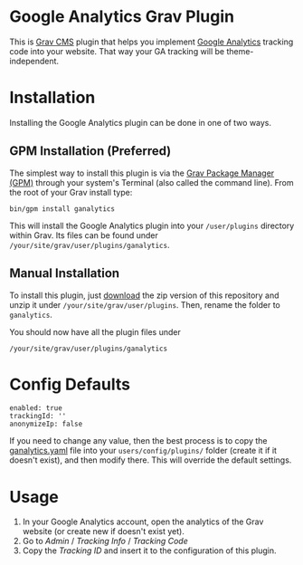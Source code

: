 # Google Analytics Grav Plugin

This is [Grav CMS](http://getgrav.org) plugin that helps you implement [Google Analytics](https://www.google.com/analytics) tracking code into your website. That way your GA tracking will be theme-independent.

# Installation

Installing the Google Analytics plugin can be done in one of two ways.

## GPM Installation (Preferred)

The simplest way to install this plugin is via the [Grav Package Manager (GPM)](http://learn.getgrav.org/advanced/grav-gpm) through your system's Terminal (also called the command line).  From the root of your Grav install type:

    bin/gpm install ganalytics

This will install the Google Analytics plugin into your `/user/plugins` directory within Grav. Its files can be found under `/your/site/grav/user/plugins/ganalytics`.

## Manual Installation

To install this plugin, just [download](https://github.com/escopecz/grav-ganalytics/archive/master.zip) the zip version of this repository and unzip it under `/your/site/grav/user/plugins`. Then, rename the folder to `ganalytics`.

You should now have all the plugin files under

    /your/site/grav/user/plugins/ganalytics

# Config Defaults

```
enabled: true
trackingId: ''
anonymizeIp: false
```

If you need to change any value, then the best process is to copy the [ganalytics.yaml](ganalytics.yaml) file into your `users/config/plugins/` folder (create it if it doesn't exist), and then modify there. This will override the default settings.

# Usage

1. In your Google Analytics account, open the analytics of the Grav website (or create new if doesn't exist yet).
2. Go to *Admin* / *Tracking Info* / *Tracking Code*
3. Copy the *Tracking ID* and insert it to the configuration of this plugin.
